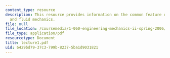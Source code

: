 ```yaml
---
content_type: resource
description: This resource provides information on the common feature of solid mechanics
  and fluid mechanics.
file: null
file_location: /coursemedia/1-060-engineering-mechanics-ii-spring-2006/6429bd7937c3799b82375ba1d9031821_lecture1.pdf
file_type: application/pdf
resourcetype: Document
title: lecture1.pdf
uid: 6429bd79-37c3-799b-8237-5ba1d9031821
---
```

